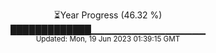 <p align="center">
⏳Year Progress (46.32 %) <br>
█████████████▁▁▁▁▁▁▁▁▁▁▁▁▁▁▁▁▁ <br>
<sub>Updated: Mon, 19 Jun 2023 01:39:15 GMT</sub>
</p>

